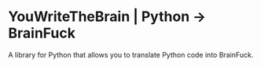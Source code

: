 # YouWriteTheBrain | Python -> BrainFuck

A library for Python that allows you to translate Python code into BrainFuck.
